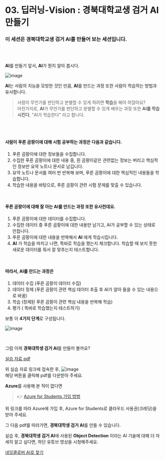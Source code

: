 # 03. 딥러닝-Vision : 경북대학교생 검거 AI 만들기

### 이 세션은 경북대학교생 검거 AI를 만들어 보는 세션입니다.    
<br>
<br>

**AI**를 만들기 앞서, **AI**가 뭔지 알아 봅시다.
  
![image](https://github.com/KNU-MLSA/2024_3_Event/assets/114579651/d13dbaa9-cd76-4b51-9a8a-a9864315b08d)
<br>

**AI**는 사람의 지능을 모방한 것인 만큼, **AI**를 만드는 과정 또한 사람이 학습하는 방법과 유사합니다.  
> 사람이 무언가를 판단하고 분별할 수 있게 하려면 **학습**을 해야 하잖아요?  
>  마찬가지로, **AI**가 무언가를 판단하고 분별할 수 있게 배우는 과정 또한 **AI를 학습시킨다**, "AI가 학습한다" 라고 합니다.

<br>
<br>

#### 사람이 푸른 곰팡이에 대해 시험 공부하는 과정은 다음과 같습니다.  

  
1. 푸른 곰팡이에 대한 정보들을 수집합니다.
1. 수집한 푸른 곰팡이에 대한 내용 중, 흰 곰팡이같은 관련없는 정보는 버리고 핵심적인 정보만 요약 노트나 문서로 남깁니다.
1. 요약 노트나 문서를 여러 번 반복해 보며, 푸른 곰팡이에 대한 핵심적인 내용들을 학습합니다.
1. 학습한 내용을 바탕으로, 푸른 곰팡이 관련 시험 문제를 맞출 수 있습니다.
  
 <br>  
   
#### 푸른 곰팡이에 대해 잘 아는 **AI**를 만드는 과정 또한 유사한데요.
  
1. 푸른 곰팡이에 대한 데이터를 수집합니다.
1. 수집한 데이터 중 푸른 곰팡이에 대한 내용만 남기고, AI가 공부할 수 있는 상태로 만듭니다.
1. 푸른 곰팡이에 대한 내용을 반복해서 **AI** 에게 학습시킵니다.
1. **AI** 가 학습을 마치고 나면, 똑바로 학습을 했는지 체크합니다.
    학습할 때 보지 못한 새로운 데이터를 줘서 잘 맞추는지 테스트합니다.

<br>

#### 따라서, **AI**를 만드는 과정은  
  
1. 데이터 수집 (푸른 곰팡이 데이터 수집)
1. 데이터 정제 (푸른 곰팡이 관련 핵심 데이터 추출 후 AI가 알아 들을 수 있는 내용으로 바꿈)
1. 학습 (정제된 푸른 곰팡이 관련 핵심 내용을 반복해 학습)
1. 평가 ( 똑바로 학습했는지 테스트하기)

보통 이 **4가지 단계**로 구성됩니다.
    
![image](https://github.com/KNU-MLSA/2024_3_Event/assets/114579651/6aa3311e-b6f8-4fec-8976-960a6526fcc7)

<br>
  
그럼 이제 **경북대학생 검거 AI**를 만들어 볼까요?  
  
[실습 자료 pdf](https://github.com/KNU-MLSA/2024_3_Event/blob/main/03_DL_Vision/%EC%9E%90%EB%A3%8C/MLsession_CustomVision_Guide(%EA%B3%BC%EC%9E%A0%20AI%20%EC%8B%A4%EC%8A%B5%EA%B0%80%EC%9D%B4%EB%93%9C).pdf)


  
위 실습 자료 링크에 접속한 후,
![image](https://github.com/KNU-MLSA/2024_3_Event/assets/114579651/51cfcbf1-c5fc-45bf-8b4e-3ed20ab42598)  <br>
해당 버튼을 클릭해 pdf를 다운받아 주세요.
  
  
**Azure**를 사용해 본 적이 없다면
> 👉 [Azure for Students 가입 방법](https://github.com/KNU-MLSA/2023_10_Sessions/blob/main/1_AI%EB%A1%9C%EC%97%B0%EC%95%A0%ED%99%95%EB%A5%A0%EC%98%88%EC%B8%A1%ED%95%98%EA%B8%B0/Azure%20for%20Students%20%EA%B0%80%EC%9E%85%20%EB%B0%A9%EB%B2%95.pdf)  

위 링크를 따라 Azure에 가입 후, Azure for Students로 클라우드 사용권(크레딧)을 받아 주세요.



그 다음 pdf를 따라가면, **경북대학생 검거 AI**를 만들 수 있습니다.


실습 후, **경북대학생 검거 AI**에 사용된 **Object Detection** 이라는 AI 기술에 대해 더 자세히 알고 싶다면, 하단 유튜브 영상을 시청해주세요.

[네잎클로버 AI로 찾기](https://youtu.be/BDaqYzBAZqI?si=Swriy8S4kRmEKAA0)
